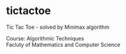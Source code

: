 # tictactoe
Tic Tac Toe - solved by Minimax algorithm

Course: Algorithmic Techniques  
Facluty of Mathematics and Computer Science
